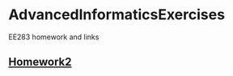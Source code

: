 # AdvancedInformaticsExercises
EE283 homework and links

## [Homework2](https://github.com/paulagardner/Rmarkdown)